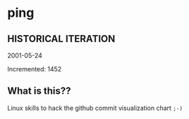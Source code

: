 # ping

## HISTORICAL ITERATION
2001-05-24

Incremented: 1452

## What is this?? 
Linux skills to hack the github commit visualization chart `;-)`
